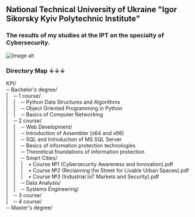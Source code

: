 ## National Technical University of Ukraine "Igor Sikorsky Kyiv Polytechnic Institute"
### The results of my studies at the IPT on the specialty of Cybersecurity.
![Image alt](https://user-images.githubusercontent.com/86345471/221379942-51f24819-1f76-4289-8dee-06ea69f730f6.png)

### Directory Map ↓↓↓
KPI/<br>
─ Bachelor's degree/<br>
|&nbsp;&nbsp;&nbsp;&nbsp;─ 1 course/ <br>
|&nbsp;&nbsp;&nbsp;&nbsp;|&nbsp;&nbsp;&nbsp;&nbsp;─ Python Data Structures and Algorithms <br>
|&nbsp;&nbsp;&nbsp;&nbsp;|&nbsp;&nbsp;&nbsp;&nbsp;─ Object Oriented Programming in Python <br>
|&nbsp;&nbsp;&nbsp;&nbsp;|&nbsp;&nbsp;&nbsp;&nbsp;─ Basics of Computer Networking <br>
|&nbsp;&nbsp;&nbsp;&nbsp;─ 2 course/<br>
|&nbsp;&nbsp;&nbsp;&nbsp;|&nbsp;&nbsp;&nbsp;&nbsp;─ Web Development/ <br>
|&nbsp;&nbsp;&nbsp;&nbsp;|&nbsp;&nbsp;&nbsp;&nbsp;─ Introduction of Assembler (x64 and x86) <br>
|&nbsp;&nbsp;&nbsp;&nbsp;|&nbsp;&nbsp;&nbsp;&nbsp;─ SQL and Introduction of MS SQL Server <br>
|&nbsp;&nbsp;&nbsp;&nbsp;|&nbsp;&nbsp;&nbsp;&nbsp;─ Basics of information protection technologies <br>
|&nbsp;&nbsp;&nbsp;&nbsp;|&nbsp;&nbsp;&nbsp;&nbsp;─ Theoretical foundations of information protection <br>
|&nbsp;&nbsp;&nbsp;&nbsp;|&nbsp;&nbsp;&nbsp;&nbsp;─ Smart Cities/ <br>
|&nbsp;&nbsp;&nbsp;&nbsp;|&nbsp;&nbsp;&nbsp;&nbsp;|&nbsp;&nbsp;&nbsp;&nbsp;• Course №1 (Cybersecurity Awareness and Innovation).pdf <br>
|&nbsp;&nbsp;&nbsp;&nbsp;|&nbsp;&nbsp;&nbsp;&nbsp;|&nbsp;&nbsp;&nbsp;&nbsp;• Course №2 (Reclaiming the Street for Livable Urban Spaces).pdf <br>
|&nbsp;&nbsp;&nbsp;&nbsp;|&nbsp;&nbsp;&nbsp;&nbsp;|&nbsp;&nbsp;&nbsp;&nbsp;• Course №3 (Industrial IoT Markets and Security).pdf <br>
|&nbsp;&nbsp;&nbsp;&nbsp;|&nbsp;&nbsp;&nbsp;&nbsp;─ Data Analysis/ <br>
|&nbsp;&nbsp;&nbsp;&nbsp;|&nbsp;&nbsp;&nbsp;&nbsp;─ Systems Engineering/ <br>
|&nbsp;&nbsp;&nbsp;&nbsp;─ 3 course/ <br>
|&nbsp;&nbsp;&nbsp;&nbsp;─ 4 course/ <br>
─ Master's degree/ <br>
